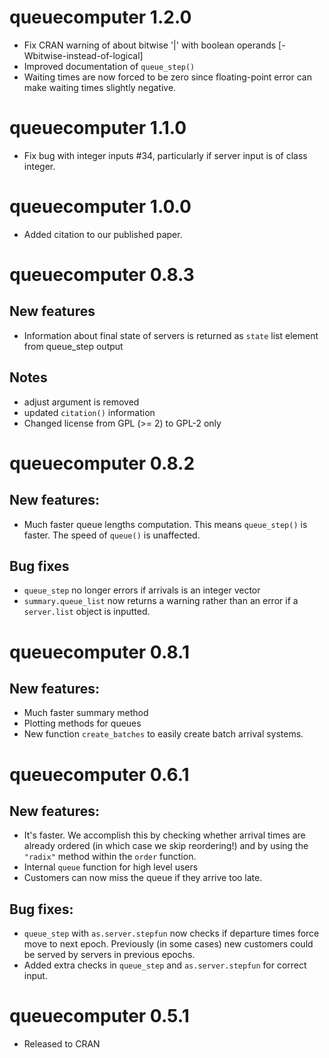 # queuecomputer 1.2.0

* Fix CRAN warning of about bitwise '|' with boolean operands [-Wbitwise-instead-of-logical]
* Improved documentation of `queue_step()`
* Waiting times are now forced to be zero since floating-point error can make waiting times slightly negative. 

# queuecomputer 1.1.0

* Fix bug with integer inputs #34, particularly if server input is of class integer. 

# queuecomputer 1.0.0

* Added citation to our published paper. 

# queuecomputer 0.8.3

## New features

* Information about final state of servers is returned as `state` list element from queue_step output

## Notes

* adjust argument is removed
* updated `citation()` information
* Changed license from GPL (>= 2) to GPL-2 only  

# queuecomputer 0.8.2

## New features:

* Much faster queue lengths computation. This means `queue_step()` is faster. The speed of `queue()` is unaffected. 

## Bug fixes
* `queue_step` no longer errors if arrivals is an integer vector
* `summary.queue_list` now returns a warning rather than an error if a `server.list` object is inputted. 


# queuecomputer 0.8.1

## New features: 

* Much faster summary method
* Plotting methods for queues
* New function `create_batches` to easily create batch arrival systems. 

# queuecomputer 0.6.1

## New features:
* It's faster. We accomplish this by checking whether arrival times are already ordered (in which case we skip reordering!) and by using the `"radix"` method within the `order` function. 
* Internal `queue` function for high level users
* Customers can now miss the queue if they arrive too late. 

## Bug fixes:
* `queue_step` with `as.server.stepfun` now checks if departure times force move to next epoch. Previously (in some cases) new customers could be served by servers in previous epochs. 
* Added extra checks in `queue_step` and `as.server.stepfun` for correct input. 

# queuecomputer 0.5.1

* Released to CRAN
